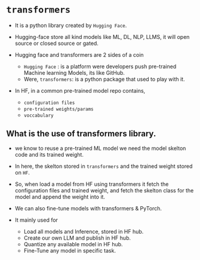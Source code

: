# `transformers`

- It is a python library created by `Hugging Face`.

- Hugging-face store all kind models like ML, DL, NLP, LLMS, it will open source or closed source or gated.

- Hugging face and transformers are 2 sides of a coin
	- `Hugging Face` : is a platform were developers push pre-trained Machine learning Models, its like GitHub.
	- Were, `transformers`: is a python package that used to play with it.

- In HF, in a common pre-trained model repo contains, 
	- `configuration files`
	- `pre-trained weights/params`
	- `voccabulary`

## What is the use of transformers library.

- we know to reuse a pre-trained ML model we need the model skelton code and its trained weight.

- In here, the skelton stored in `transformers` and the trained weight stored on `HF`.

- So, when load a model from HF using transformers it fetch the configuration files and trained weight, and fetch the skelton class for the model and append the weight into it.

- We can also fine-tune models with transformers & PyTorch.

- It mainly used for
	- Load all models and Inference,  stored in HF hub.
	- Create our own LLM and publish in HF hub.
	- Quantize any available model in HF hub.
	- Fine-Tune any model in specific task.
